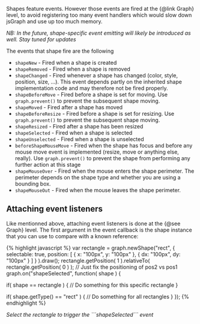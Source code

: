 
Shapes feature events. However those events are fired at the {@link Graph} level, to avoid registering too many event handlers which would slow down jsGraph and use up too much memory.

*NB: In the future, shape-specific event emitting will likely be introduced as well. Stay tuned for updates*

The events that shape fire are the following

* ```shapeNew``` - Fired when a shape is created
* ```shapeRemoved``` - Fired when a shape is removed
* ```shapeChanged``` - Fired whenever a shape has changed (color, style, position, size, ...). This event depends partly on the inherited shape implementation code and may therefore not be fired properly.
* ```shapeBeforeMove``` - Fired before a shape is set for moving. Use ```graph.prevent()``` to prevent the subsequent shape moving.
* ```shapeMoved``` - Fired after a shape has moved
* ```shapeBeforeResize``` - Fired before a shape is set for resizing. Use ```graph.prevent()``` to prevent the subsequent shape moving.
* ```shapeResized``` - Fired after a shape has been resized
* ```shapeSelected``` - Fired when a shape is selected
* ```shapeUnselected``` - Fired when a shape is unselected
* ```beforeShapeMouseMove``` - Fired when the shape has focus and before any mouse move event is implemented (resize, move or anything else, really). Use ```graph.prevent()``` to prevent the shape from performing any further action at this stage
* ```shapeMouseOver``` - Fired when the mouse enters the shape perimeter. The perimeter depends on the shape type and whether you are using a bounding box.
* ```shapeMouseOut``` - Fired when the mouse leaves the shape perimeter.

## Attaching event listeners

Like mentionned above, attaching event listeners is done at the {@see Graph} level. The first argument in the event callback is the shape instance that you can use to compare with a known reference:



{% highlight javascript %}
var rectangle = graph.newShape("rect", { selectable: true, position: [ { x: "100px", y: "100px" }, { dx: "100px", dy: "100px" } ] } ).draw();
rectangle.getPosition( 1 ).relativeTo( rectangle.getPosition( 0 ) ); // Just fix the positioning of pos2 vs pos1
graph.on("shapeSelected", function( shape ) {
	
  if( shape == rectangle ) {
    // Do something for this specific rectangle
  }

  if( shape.getType() == "rect" ) {
    // Do something for all rectangles
  }
});
{% endhighlight %}

<p>
	<em><span id="action-1">Select the rectangle to trigger the ```shapeSelected``` event</span></em>
</p>

<div id="example-1" class="jsgraph-example"></div>
<script>

function makeGraph( dom ) {

	var g = new Graph( dom ) // Creates a new graph
	g.resize( 400, 300 ); // Resizes the graph
	var s = g.newSerie("employment_nb").setData( [ 1900, 1555, 1910, 1783, 1920, 1872, 1930, 1943, 1941, 1992, 1948, 2378, 1949, 2339, 1950, 2309, 1951, 2437, 1953, 2455, 1954, 2482, 1955, 2533, 1956, 2606, 1957, 2666, 1958, 2644, 1959, 2644, 1960, 2717, 1961, 2644, 1962, 2954, 1963, 2999, 1964, 3046, 1965, 3025, 1966, 3014, 1967, 3030, 1968, 3048, 1969, 3098, 1970, 3143, 1971, 3199, 1972, 3243, 1973, 3277, 1974, 3273, 1975, 3108, 1976, 3019, 1977, 3032, 1978, 3062, 1979, 3095, 1980, 3166, 1981, 3240, 1982, 3256, 1983, 3257, 1984, 3288, 1985, 3354, 1986, 3430, 1987, 3515, 1988, 3607, 1989, 3704, 1990, 3821, 1991, 4136, 1992, 4069, 1993, 4025, 1994, 3999, 1995, 3996, 1996, 3994, 1997, 3991, 1998, 4044, 1999, 4075, 2000, 4116, 2001, 4183, 2002, 4213, 2003, 4198, 2004, 4210, 2005, 4241, 2006, 4328, 2007, 4440, 2008, 4548, 2009, 4588, 2010, 4593, 2011, 4705, 2012, 4776, 2013, 4837, 2014, 4918 ] )
		.autoAxis()
		.setLineColor('purple')
		.setLineWidth( 2 );

	g.setTitle("Number of employed people in Switzerland (yearly average)");
	g.getXAxis().setLabel('Year').gridsOff();
	g.getYAxis().setLabel("Number of people (in thousands)").secondaryGridOff();
	g.draw();

	return g;
}

var g = makeGraph( "example-1" );

var rectangle = g.newShape("rect", { selectable: true, position: [ { x: "150px", y: "100px" }, { dx: "100px", dy: "100px" } ] } );
rectangle.getPosition( 1 ).relativeTo( rectangle.getPosition( 0 ) );
rectangle.draw();

g.on("shapeSelected", function( shape ) {
	
	if( shape == rectangle ) {		
		$("#action-1").html("Rectangle selected !");
	}

	if( shape.getType() == "rect" ) {
		// Do something for all rectangles
	}
});



</script>

